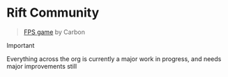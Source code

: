 # Rift Community
> [FPS game](https://store.steampowered.com/app/2629710/Rift_Genesis/) by Carbon

<!--  github flavored markdown for an info block -->
> [!IMPORTANT]
> Everything across the org is currently a major work in progress, and needs major improvements still
